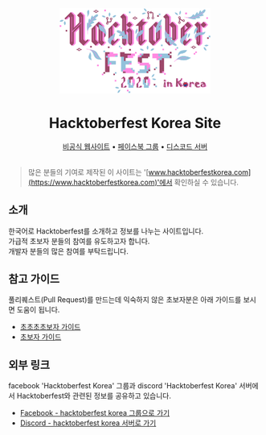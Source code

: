 <div align="center">
  <img src="./docs/assets/HF-full-logo-kr.png" width="300"/>
  <h1>
    Hacktoberfest Korea Site
  </h1>
  <a href="https://www.hacktoberfestkorea.com/">비공식 웹사이트</a> •
  <a href="https://www.facebook.com/groups/788404381916128">페이스북 그룹</a> •
  <a href="https://discord.gg/BD3V3NC">디스코드 서버</a>
</div>

<br />

> 많은 분들의 기여로 제작된 이 사이트는 '[www.hacktoberfestkorea.com](https://www.hacktoberfestkorea.com)'에서 확인하실 수 있습니다.

## 소개
한국어로 Hacktoberfest를 소개하고 정보를 나누는 사이트입니다.\
가급적 초보자 분들의 참여를 유도하고자 합니다.\
개발자 분들의 많은 참여를 부탁드립니다.

## 참고 가이드
풀리퀘스트(Pull Request)를 만드는데 익숙하지 않은 초보자분은 아래 가이드를 보시면 도움이 됩니다.

* [초초초초보자 가이드](https://www.hacktoberfestkorea.com/super_beginners_guide/)
* [초보자 가이드](https://www.hacktoberfestkorea.com/beginners_guide/)

## 외부 링크
facebook 'Hacktoberfest Korea' 그룹과 discord 'Hacktoberfest Korea' 서버에서 Hacktoberfest와 관련된 정보를 공유하고 있습니다.
* [Facebook - hacktoberfest korea 그룹으로 가기](https://www.facebook.com/groups/788404381916128/?ref=share)
* [Discord - hacktoberfest korea 서버로 가기](https://discord.gg/BD3V3NC)
